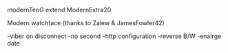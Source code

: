 modernTeoG extend ModernExtra20


Modern watchface (thanks to Zalew & JamesFowler42)

-viber on disconnect
-no second
-http configuration
-reverse B/W
-enalrge date
